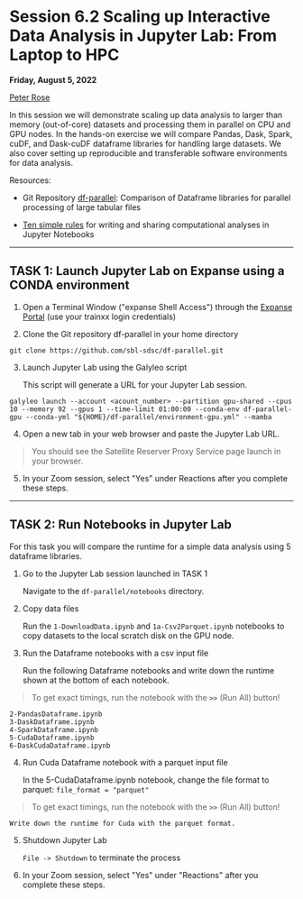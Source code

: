 # Session 6.2 Scaling up Interactive Data Analysis in Jupyter Lab: From Laptop to HPC #

**Friday, August 5, 2022**

[Peter Rose](https://www.sdsc.edu/research/researcher_spotlight/rose_peter.html) 

In this session we will demonstrate scaling up data analysis to larger than memory (out-of-core) datasets and processing them in parallel on CPU and GPU nodes. In the hands-on exercise we will compare Pandas, Dask, Spark, cuDF, and Dask-cuDF dataframe libraries for handling large datasets. We also cover setting up reproducible and transferable software environments for data analysis. 

Resources:

* Git Repository [df-parallel](https://github.com/sbl-sdsc/df-parallel): Comparison of Dataframe libraries for parallel processing of large tabular files

* [Ten simple rules](https://doi.org/10.1371/journal.pcbi.1007007) for writing and sharing computational analyses in Jupyter Notebooks

-----
## TASK 1: Launch Jupyter Lab on Expanse using a CONDA environment
1. Open a Terminal Window ("expanse Shell Access") through the [Expanse Portal](https://portal.expanse.sdsc.edu/) (use your trainxx login credentials)

2. Clone the Git repository df-parallel in your home directory
```
git clone https://github.com/sbl-sdsc/df-parallel.git
```
  
3. Launch Jupyter Lab using the Galyleo script

   This script will generate a URL for your Jupyter Lab session.
```
galyleo launch --account <acount_number> --partition gpu-shared --cpus 10 --memory 92 --gpus 1 --time-limit 01:00:00 --conda-env df-parallel-gpu --conda-yml "${HOME}/df-parallel/environment-gpu.yml" --mamba
```

4. Open a new tab in your web browser and paste the Jupyter Lab URL.  

> You should see the Satellite Reserver Proxy Service page launch in your browser.

5. In your Zoom session, select "Yes" under Reactions after you complete these steps.

------
## TASK 2: Run Notebooks in Jupyter Lab

For this task you will compare the runtime for a simple data analysis using 5 dataframe libraries.

1. Go to the Jupyter Lab session launched in TASK 1

    Navigate to the ```df-parallel/notebooks``` directory.

2. Copy data files

    Run the ```1-DownloadData.ipynb``` and ```1a-Csv2Parquet.ipynb``` notebooks to copy datasets to the local scratch disk on the GPU node.

3. Run the Dataframe notebooks with a csv input file

    Run the following Dataframe notebooks and write down the runtime shown at the bottom of each notebook.
    
> To get exact timings, run the notebook with the **```>>```** (Run All) button!
    
```
2-PandasDataframe.ipynb
3-DaskDataframe.ipynb
4-SparkDataframe.ipynb
5-CudaDataframe.ipynb
6-DaskCudaDataframe.ipynb
```

4. Run Cuda Dataframe notebook with a parquet input file

    In the 5-CudaDataframe.ipynb notebook, change the file format to parquet: ```file_format = "parquet"```
    
> To get exact timings, run the notebook with the **```>>```** (Run All) button!
    
    
    Write down the runtime for Cuda with the parquet format.
    
5. Shutdown Jupyter Lab

    ```File -> Shutdown``` to terminate the process

6. In your Zoom session, select "Yes" under "Reactions" after you complete these steps.
